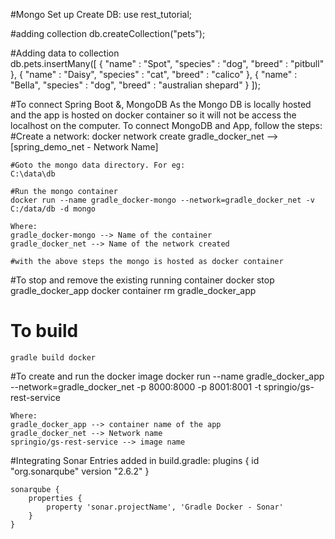 

#Mongo Set up
	Create DB: 
	use rest_tutorial;

#adding collection
	db.createCollection("pets");

#Adding data to collection	
	db.pets.insertMany([
	  {
	    "name" : "Spot",
	    "species" : "dog",
	    "breed" : "pitbull"
	  },
	  {
	    "name" : "Daisy",
	    "species" : "cat",
	    "breed" : "calico"
	  },
	  {
	    "name" : "Bella",
	    "species" : "dog",
	    "breed" : "australian shepard"
	  }
	]);

#To connect Spring Boot &, MongoDB
	As the Mongo DB is locally hosted and the app is hosted on docker container so it will not be access the localhost on the computer.
	To connect MongoDB and App, follow the steps:
	#Create a network: 
	docker network create gradle_docker_net --> [spring_demo_net - Network Name]
	
	#Goto the mongo data directory. For eg:
	C:\data\db
	
	#Run the mongo container
	docker run --name gradle_docker-mongo --network=gradle_docker_net -v C:/data/db -d mongo  
	
	Where: 
	gradle_docker-mongo --> Name of the container
	gradle_docker_net --> Name of the network created
	
	#with the above steps the mongo is hosted as docker container

#To stop and remove the existing running container
	docker stop gradle_docker_app
	docker container rm gradle_docker_app

# To build 
	gradle build docker

#To create and run the docker image
	docker run --name gradle_docker_app --network=gradle_docker_net -p 8000:8000 -p 8001:8001 -t springio/gs-rest-service	

	Where: 
	gradle_docker_app --> container name of the app
	gradle_docker_net --> Network name
	springio/gs-rest-service --> image name

#Integrating Sonar
	Entries added in build.gradle: 
	plugins {
	  id "org.sonarqube" version "2.6.2"
	}
	
	sonarqube {
	    properties {
	        property 'sonar.projectName', 'Gradle Docker - Sonar'
	    }
	}